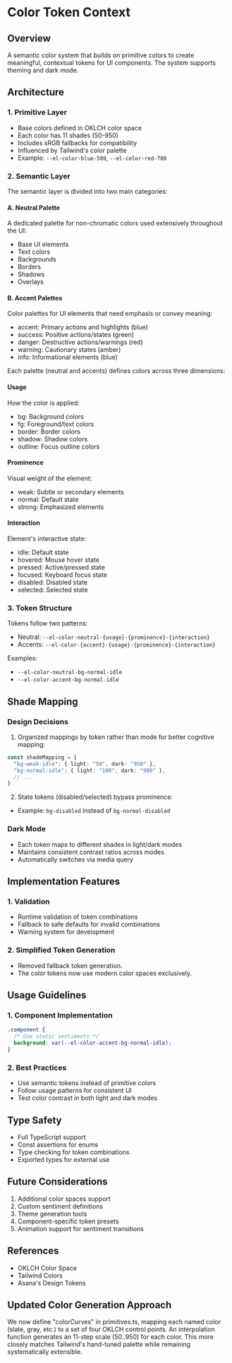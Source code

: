 # Color Token Context

## Overview
A semantic color system that builds on primitive colors to create meaningful, contextual tokens for UI components. The system supports theming and dark mode.

## Architecture

### 1. Primitive Layer
- Base colors defined in OKLCH color space
- Each color has 11 shades (50-950)
- Includes sRGB fallbacks for compatibility
- Influenced by Tailwind's color palette
- Example: `--el-color-blue-500`, `--el-color-red-700`

### 2. Semantic Layer
The semantic layer is divided into two main categories:

#### A. Neutral Palette
A dedicated palette for non-chromatic colors used extensively throughout the UI:
- Base UI elements
- Text colors
- Backgrounds
- Borders
- Shadows
- Overlays

#### B. Accent Palettes
Color palettes for UI elements that need emphasis or convey meaning:
- accent: Primary actions and highlights (blue)
- success: Positive actions/states (green)
- danger: Destructive actions/warnings (red)
- warning: Cautionary states (amber)
- info: Informational elements (blue)

Each palette (neutral and accents) defines colors across three dimensions:

#### Usage
How the color is applied:
- bg: Background colors
- fg: Foreground/text colors
- border: Border colors
- shadow: Shadow colors
- outline: Focus outline colors

#### Prominence
Visual weight of the element:
- weak: Subtle or secondary elements
- normal: Default state
- strong: Emphasized elements

#### Interaction
Element's interactive state:
- idle: Default state
- hovered: Mouse hover state
- pressed: Active/pressed state
- focused: Keyboard focus state
- disabled: Disabled state
- selected: Selected state

### 3. Token Structure
Tokens follow two patterns:
- Neutral: `--el-color-neutral-{usage}-{prominence}-{interaction}`
- Accents: `--el-color-{accent}-{usage}-{prominence}-{interaction}`

Examples: 
- `--el-color-neutral-bg-normal-idle`
- `--el-color-accent-bg-normal-idle`

## Shade Mapping

### Design Decisions
1. Organized mappings by token rather than mode for better cognitive mapping:
```typescript
const shadeMapping = {
  "bg-weak-idle": { light: "50", dark: "950" },
  "bg-normal-idle": { light: "100", dark: "900" },
  // ...
}
```

2. State tokens (disabled/selected) bypass prominence:
- Example: `bg-disabled` instead of `bg-normal-disabled`

### Dark Mode
- Each token maps to different shades in light/dark modes
- Maintains consistent contrast ratios across modes
- Automatically switches via media query

## Implementation Features

### 1. Validation
- Runtime validation of token combinations
- Fallback to safe defaults for invalid combinations
- Warning system for development

### 2. Simplified Token Generation
- Removed fallback token generation.
- The color tokens now use modern color spaces exclusively.

## Usage Guidelines

### 1. Component Implementation
```css
.component {
  /* Use static sentiments */
  background: var(--el-color-accent-bg-normal-idle);
}
```

### 2. Best Practices
- Use semantic tokens instead of primitive colors
- Follow usage patterns for consistent UI
- Test color contrast in both light and dark modes

## Type Safety
- Full TypeScript support
- Const assertions for enums
- Type checking for token combinations
- Exported types for external use

## Future Considerations
1. Additional color spaces support
2. Custom sentiment definitions
3. Theme generation tools
4. Component-specific token presets
5. Animation support for sentiment transitions

## References
- OKLCH Color Space
- Tailwind Colors
- Asana's Design Tokens

## Updated Color Generation Approach

We now define "colorCurves" in primitives.ts, mapping each named color (slate, gray, etc.) to a set of four OKLCH control points. An interpolation function generates an 11-step scale (50..950) for each color. This more closely matches Tailwind's hand-tuned palette while remaining systematically extensible.